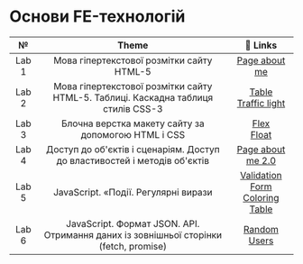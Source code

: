 # Основи FE-технологій

| № | Theme | 🔗 Links |
| :--------: | :-------: | :--: |
| Lab 1 | Мова гіпертекстової розмітки сайту HTML-5 | [Page about me](https://youn1on.github.io/Frontend-5-sem/lab1/) |
| Lab 2 | Мова гіпертекстової розмітки сайту HTML-5. Таблиці. Каскадна таблиця стилів CSS-3| [Table](https://youn1on.github.io/Frontend-5-sem/lab2/Task1/) <br />[Traffic light](https://youn1on.github.io/Frontend-5-sem/lab2/Task2/) |
| Lab 3 | Блочна верстка макету сайту за допомогою HTML і CSS | [Flex](https://youn1on.github.io/Frontend-5-sem/lab3/Flex/) <br />[Float](https://youn1on.github.io/Frontend-5-sem/lab3/Float/) |
| Lab 4 | Доступ до об'єктів і сценаріям. Доступ до властивостей і методів об'єктів | [Page about me 2.0](https://youn1on.github.io/Frontend-5-sem/lab4/) |
| Lab 5 | JavaScript. «Події. Регулярні вирази | [Validation Form](https://youn1on.github.io/Frontend-5-sem/lab5/Task1/) <br />[Coloring Table](https://youn1on.github.io/Frontend-5-sem/lab5/Task2/) |
| Lab 6 | JavaScript. Формат JSON. API. Отримання даних із зовнішньої сторінки (fetch, promise) | [Random Users](https://youn1on.github.io/Frontend-5-sem/lab6/) |

